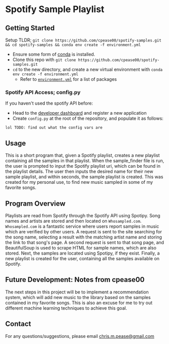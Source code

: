 # Spotify Sample Playlist


## Getting Started
Setup TLDR; `git clone https://github.com/cpease00/spotify-samples.git && cd spotify-samples && conda env create -f environment.yml`

- Ensure some form of [conda](https://https://docs.conda.io/en/latest/miniconda.html) is installed.
- Clone this repo with `git clone https://github.com/cpease00/spotify-samples.git`
- `cd` to the new directory, and create a new virtual environment with
  `conda env create -f environment.yml`
  * Refer to [`environment.yml`](./environment.yml) for a list of packages

### Spotify API Access; config.py
If you haven't used the spotify API before:
- Head to the [developer dashboard](https://developer.spotify.com/dashboard/) and register a new application
- Create `config.py` at the root of the repository, and populate it as follows:
```
lol TODO: find out what the config vars are
```

## Usage
This is a short program that, given a Spotify playlist, creates a new playlist
containing all the samples in that playlist. When the sample_finder file is run,
the user is prompted to input the Spotify playlist uri, which can be found in
the playlist details. The user then inputs the desired name for their new sample
playlist, and within seconds, the sample playlist is created. This was created
for my personal use, to find new music sampled in some of my favorite songs.

## Program Overview
Playlists are read from Spotify through the Spotify API using Spotipy.
Song names and artists are stored and then located on `Whosampled.com`.
`Whosampled.com` is a fantastic service where users report samples in music
which are verified by other users. A request is sent to the site searching for
the song name, selecting a result with the matching artist name and storing the
link to that song's page. A second request is sent to that song page, and
BeautifulSoup is used to scrape HTML for sample names, which are also stored.
Next, the samples are located using Spotipy, if they exist. Finally, a new
playlist is created for the user, containing all the samples available on Spotify.

## Future Development: Notes from cpease00
The next steps in this project will be to implement a recommendation system,
which will add new music to the library based on the samples contained in my favorite songs.
This is also an excuse for me to try out different machine learning techniques to achieve this goal.

## Contact
For any questions/suggestions, please email [chris.m.pease@gmail.com](mailto:chris.m.pease@gmail.com)
